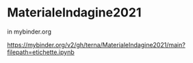 # MaterialeIndagine2021

in mybinder.org

https://mybinder.org/v2/gh/terna/MaterialeIndagine2021/main?filepath=etichette.ipynb
